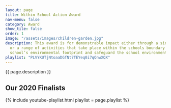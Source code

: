 ```yaml
---
layout: page
title: Within School Action Award
nav-menu: false
category: Award
show_tile: false
order: 1
image: "/assets/images/children-garden.jpg"
description: This award is for demonstrable impact either through a single initiative
  or a range of activities that take place within the schools boundary to lower the
  school’s environmental footprint and safeguard the school environment.
playlist: "PLVYKUTjNtoaaDGfNt7TEYeq0i7qQnwXQX"
---
```

{{ page.description }}

## Our 2020 Finalists

{% include youtube-playlist.html playlist = page.playlist %}
